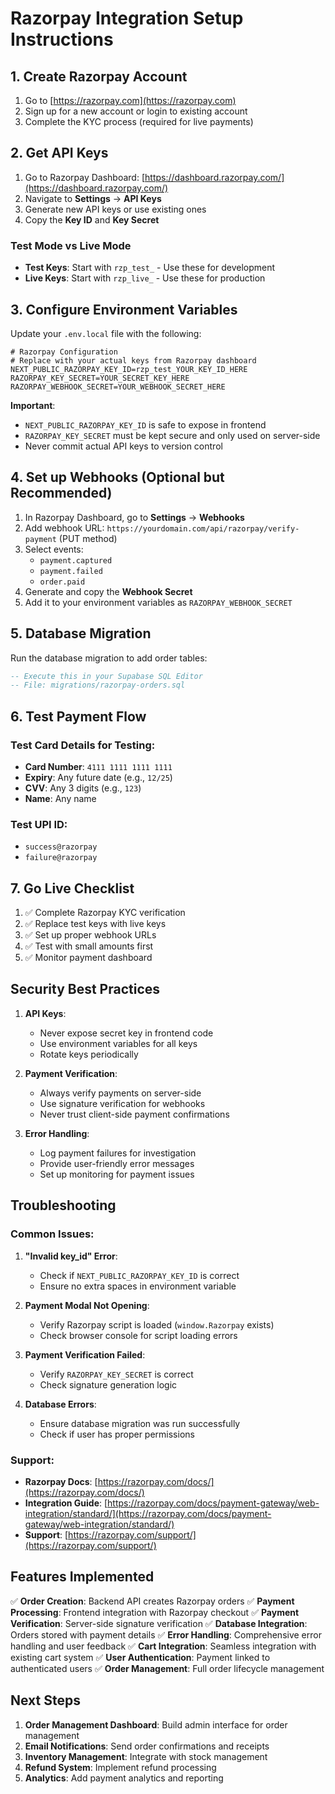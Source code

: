 # Razorpay Integration Setup Instructions

## 1. Create Razorpay Account

1. Go to [https://razorpay.com](https://razorpay.com)
2. Sign up for a new account or login to existing account
3. Complete the KYC process (required for live payments)

## 2. Get API Keys

1. Go to Razorpay Dashboard: [https://dashboard.razorpay.com/](https://dashboard.razorpay.com/)
2. Navigate to **Settings** → **API Keys**
3. Generate new API keys or use existing ones
4. Copy the **Key ID** and **Key Secret**

### Test Mode vs Live Mode

- **Test Keys**: Start with `rzp_test_` - Use these for development
- **Live Keys**: Start with `rzp_live_` - Use these for production

## 3. Configure Environment Variables

Update your `.env.local` file with the following:

```env
# Razorpay Configuration
# Replace with your actual keys from Razorpay dashboard
NEXT_PUBLIC_RAZORPAY_KEY_ID=rzp_test_YOUR_KEY_ID_HERE
RAZORPAY_KEY_SECRET=YOUR_SECRET_KEY_HERE
RAZORPAY_WEBHOOK_SECRET=YOUR_WEBHOOK_SECRET_HERE
```

**Important**: 
- `NEXT_PUBLIC_RAZORPAY_KEY_ID` is safe to expose in frontend
- `RAZORPAY_KEY_SECRET` must be kept secure and only used on server-side
- Never commit actual API keys to version control

## 4. Set up Webhooks (Optional but Recommended)

1. In Razorpay Dashboard, go to **Settings** → **Webhooks**
2. Add webhook URL: `https://yourdomain.com/api/razorpay/verify-payment` (PUT method)
3. Select events:
   - `payment.captured`
   - `payment.failed`
   - `order.paid`
4. Generate and copy the **Webhook Secret**
5. Add it to your environment variables as `RAZORPAY_WEBHOOK_SECRET`

## 5. Database Migration

Run the database migration to add order tables:

```sql
-- Execute this in your Supabase SQL Editor
-- File: migrations/razorpay-orders.sql
```

## 6. Test Payment Flow

### Test Card Details for Testing:

- **Card Number**: `4111 1111 1111 1111`
- **Expiry**: Any future date (e.g., `12/25`)
- **CVV**: Any 3 digits (e.g., `123`)
- **Name**: Any name

### Test UPI ID:
- `success@razorpay`
- `failure@razorpay`

## 7. Go Live Checklist

1. ✅ Complete Razorpay KYC verification
2. ✅ Replace test keys with live keys
3. ✅ Set up proper webhook URLs
4. ✅ Test with small amounts first
5. ✅ Monitor payment dashboard

## Security Best Practices

1. **API Keys**:
   - Never expose secret key in frontend code
   - Use environment variables for all keys
   - Rotate keys periodically

2. **Payment Verification**:
   - Always verify payments on server-side
   - Use signature verification for webhooks
   - Never trust client-side payment confirmations

3. **Error Handling**:
   - Log payment failures for investigation
   - Provide user-friendly error messages
   - Set up monitoring for payment issues

## Troubleshooting

### Common Issues:

1. **\"Invalid key_id\" Error**:
   - Check if `NEXT_PUBLIC_RAZORPAY_KEY_ID` is correct
   - Ensure no extra spaces in environment variable

2. **Payment Modal Not Opening**:
   - Verify Razorpay script is loaded (`window.Razorpay` exists)
   - Check browser console for script loading errors

3. **Payment Verification Failed**:
   - Verify `RAZORPAY_KEY_SECRET` is correct
   - Check signature generation logic

4. **Database Errors**:
   - Ensure database migration was run successfully
   - Check if user has proper permissions

### Support:

- **Razorpay Docs**: [https://razorpay.com/docs/](https://razorpay.com/docs/)
- **Integration Guide**: [https://razorpay.com/docs/payment-gateway/web-integration/standard/](https://razorpay.com/docs/payment-gateway/web-integration/standard/)
- **Support**: [https://razorpay.com/support/](https://razorpay.com/support/)

## Features Implemented

✅ **Order Creation**: Backend API creates Razorpay orders
✅ **Payment Processing**: Frontend integration with Razorpay checkout
✅ **Payment Verification**: Server-side signature verification
✅ **Database Integration**: Orders stored with payment details
✅ **Error Handling**: Comprehensive error handling and user feedback
✅ **Cart Integration**: Seamless integration with existing cart system
✅ **User Authentication**: Payment linked to authenticated users
✅ **Order Management**: Full order lifecycle management

## Next Steps

1. **Order Management Dashboard**: Build admin interface for order management
2. **Email Notifications**: Send order confirmations and receipts
3. **Inventory Management**: Integrate with stock management
4. **Refund System**: Implement refund processing
5. **Analytics**: Add payment analytics and reporting